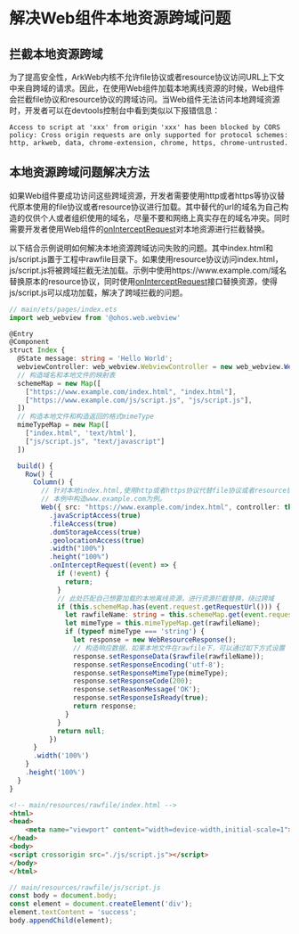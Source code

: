 # 解决Web组件本地资源跨域问题

## 拦截本地资源跨域
为了提高安全性，ArkWeb内核不允许file协议或者resource协议访问URL上下文中来自跨域的请求。因此，在使用Web组件加载本地离线资源的时候，Web组件会拦截file协议和resource协议的跨域访问。当Web组件无法访问本地跨域资源时，开发者可以在devtools控制台中看到类似以下报错信息：

```
Access to script at 'xxx' from origin 'xxx' has been blocked by CORS policy: Cross origin requests are only supported for protocol schemes: http, arkweb, data, chrome-extension, chrome, https, chrome-untrusted.
```

## 本地资源跨域问题解决方法
如果Web组件要成功访问这些跨域资源，开发者需要使用http或者https等协议替代原本使用的file协议或者resource协议进行加载。其中替代的url的域名为自己构造的仅供个人或者组织使用的域名，尽量不要和网络上真实存在的域名冲突。同时需要开发者使用Web组件的[onInterceptRequest](../reference/apis-arkweb/ts-basic-components-web.md#oninterceptrequest9)对本地资源进行拦截替换。

以下结合示例说明如何解决本地资源跨域访问失败的问题。其中index.html和js/script.js置于工程中rawfile目录下。如果使用resource协议访问index.html，js/script.js将被跨域拦截无法加载。示例中使用https:\//www\.example.com/域名替换原本的resource协议，同时使用[onInterceptRequest](../reference/apis-arkweb/ts-basic-components-web.md#oninterceptrequest9)接口替换资源，使得js/script.js可以成功加载，解决了跨域拦截的问题。


```ts
// main/ets/pages/index.ets
import web_webview from '@ohos.web.webview'

@Entry
@Component
struct Index {
  @State message: string = 'Hello World';
  webviewController: web_webview.WebviewController = new web_webview.WebviewController();
  // 构造域名和本地文件的映射表
  schemeMap = new Map([
    ["https://www.example.com/index.html", "index.html"],
    ["https://www.example.com/js/script.js", "js/script.js"],
  ])
  // 构造本地文件和构造返回的格式mimeType
  mimeTypeMap = new Map([
    ["index.html", 'text/html'],
    ["js/script.js", "text/javascript"]
  ])

  build() {
    Row() {
      Column() {
        // 针对本地index.html,使用http或者https协议代替file协议或者resource协议，并且构造一个属于自己的域名。
        // 本例中构造www.example.com为例。
        Web({ src: "https://www.example.com/index.html", controller: this.webviewController })
          .javaScriptAccess(true)
          .fileAccess(true)
          .domStorageAccess(true)
          .geolocationAccess(true)
          .width("100%")
          .height("100%")
          .onInterceptRequest((event) => {
            if (!event) {
              return;
            }
            // 此处匹配自己想要加载的本地离线资源，进行资源拦截替换，绕过跨域
            if (this.schemeMap.has(event.request.getRequestUrl())) {
              let rawfileName: string = this.schemeMap.get(event.request.getRequestUrl())!;
              let mimeType = this.mimeTypeMap.get(rawfileName);
              if (typeof mimeType === 'string') {
                let response = new WebResourceResponse();
                // 构造响应数据，如果本地文件在rawfile下，可以通过如下方式设置
                response.setResponseData($rawfile(rawfileName));
                response.setResponseEncoding('utf-8');
                response.setResponseMimeType(mimeType);
                response.setResponseCode(200);
                response.setReasonMessage('OK');
                response.setResponseIsReady(true);
                return response;
              }
            }
            return null;
          })
      }
      .width('100%')
    }
    .height('100%')
  }
}

```

```html
<!-- main/resources/rawfile/index.html -->
<html>
<head>
	<meta name="viewport" content="width=device-width,initial-scale=1">
</head>
<body>
<script crossorigin src="./js/script.js"></script>
</body>
</html>
```

```js
// main/resources/rawfile/js/script.js
const body = document.body;
const element = document.createElement('div');
element.textContent = 'success';
body.appendChild(element);
```
